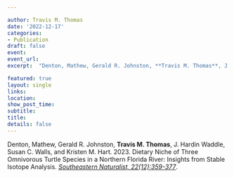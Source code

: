 ```yaml
---

author: Travis M. Thomas
date: '2022-12-17'
categories:
- Publication
draft: false
event: 
event_url: 
excerpt:  "Denton, Mathew, Gerald R. Johnston, **Travis M. Thomas**, J. Hardin Waddle, Susan C. Walls, and Kristen M. Hart. 2023. Dietary Niche of Three Omnivorous Turtle Species in a Northern Florida River: Insights from Stable Isotope Analysis. [*Southeastern Naturalist, 22(12):359-377*](https://www.dropbox.com/scl/fi/3j2bd4czvtz72l2a0f85u/Denton_2023.pdf?rlkey=tea6hcvl5ar7m51obldxdurwl&dl=0)."

featured: true
layout: single
links:
location: 
show_post_time: 
subtitle:   
title:
details: false
---
```


Denton, Mathew, Gerald R. Johnston, **Travis M. Thomas**, J. Hardin Waddle, Susan C. Walls, and Kristen M. Hart. 2023. Dietary Niche of Three Omnivorous Turtle Species in a Northern Florida River: Insights from Stable Isotope Analysis. [*Southeastern Naturalist, 22(12):359-377*](https://www.dropbox.com/scl/fi/3j2bd4czvtz72l2a0f85u/Denton_2023.pdf?rlkey=tea6hcvl5ar7m51obldxdurwl&dl=0).

